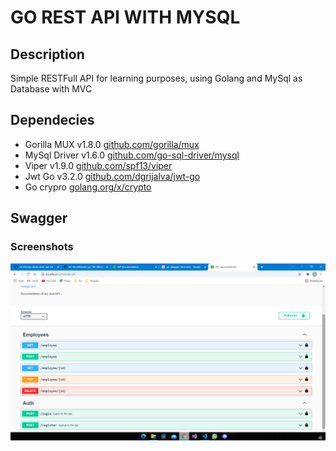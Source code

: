 # GO REST API WITH MYSQL

## Description

Simple RESTFull API for learning purposes, using Golang and MySql as Database with MVC

## Dependecies

- Gorilla MUX v1.8.0 [github.com/gorilla/mux](https://github.com/gorilla/mux)
- MySql Driver v1.6.0 [github.com/go-sql-driver/mysql](https://github.com/go-sql-driver/mysql)
- Viper v1.9.0 [github.com/spf13/viper](https://github.com/spf13/viper)
- Jwt Go v3.2.0 [github.com/dgrijalva/jwt-go](https://github.com/dgrijalva/jwt-go)
- Go crypro [golang.org/x/crypto](https://golang.org/x/crypto)

## Swagger

### Screenshots

![CRUD swagger documentation](./Screenshots/Swagger.png)
